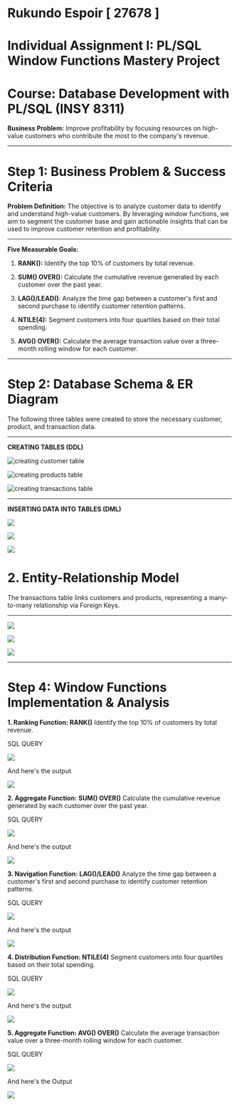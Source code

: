 # Rukundo Espoir [ 27678 ]
# Individual Assignment I: PL/SQL Window Functions Mastery Project
# Course: Database Development with PL/SQL (INSY 8311)

**Business Problem:** Improve profitability by focusing resources on high-value customers who contribute the most to the company's revenue.

----
# Step 1: Business Problem & Success Criteria
**Problem Definition:** The objective is to analyze customer data to identify and understand high-value customers. By leveraging window functions, we aim to segment the customer base and gain actionable insights that can be used to improve customer retention and profitability.

---
 **Five Measurable Goals:**

1. **RANK():** Identify the top 10% of customers by total revenue.

2. **SUM() OVER():** Calculate the cumulative revenue generated by each customer over the past year.

3. **LAG()/LEAD()**: Analyze the time gap between a customer's first and second purchase to identify customer retention patterns.

4. **NTILE(4):** Segment customers into four quartiles based on their total spending.

5. **AVG() OVER():** Calculate the average transaction value over a three-month rolling window for each customer.

---
# Step 2: Database Schema & ER Diagram
The following three tables were created to store the necessary customer, product, and transaction data.

---
**CREATING TABLES (DDL)**

![creating customer table](./customers.PNG) 

![creating products table](./products.PNG) 

![creating transactions table](./Transactions.PNG) 

---
**INSERTING DATA INTO TABLES (DML)**

![](./inserting%20into%20customers.PNG) 

![](./inserting%20into%20products.PNG) 

![](./inserting%20into%20transactions.PNG) 

# 2. Entity-Relationship Model
The transactions table links customers and products, representing a many-to-many relationship via Foreign Keys.

---
![](./customer%20model.PNG) 

![](./products%20model.PNG) 

![](./Transactions%20model.PNG) 

---
# Step 4: Window Functions Implementation & Analysis

**1. Ranking Function: RANK()** Identify the top 10% of customers by total revenue.

SQL QUERY

![](./ranksql.PNG) 

And here's the output

![](./rank%20output.PNG) 

**2. Aggregate Function:**  **SUM() OVER()**  Calculate the cumulative revenue generated by each customer over the past year.

SQL QUERY

![](./sumsql.PNG) 

And here's the output

![](./sum%20output.PNG) 

**3. Navigation Function:** **LAG()/LEAD()** Analyze the time gap between a customer's first and second purchase to identify customer retention patterns.

SQL QUERY

![](./lag%20lead%20sql.PNG) 

And here's the output

![](./laglead%20output.PNG) 

**4. Distribution Function: NTILE(4)** Segment customers into four quartiles based on their total spending.

SQL QUERY

![](./ntile%20sql.PNG)

And here's the output

![](./ntile%20output.PNG) 

**5. Aggregate Function: AVG() OVER()** Calculate the average transaction value over a three-month rolling window for each customer.

SQL QUERY

![](./avg%20over%20sql.PNG)

And here's the Output

![](./avgover%20output.PNG)
